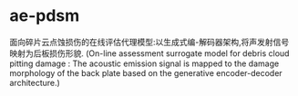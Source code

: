 # ae-pdsm
面向碎片云点蚀损伤的在线评估代理模型:以生成式编-解码器架构,将声发射信号映射为后板损伤形貌.
(On-line assessment surrogate model for debris cloud pitting damage : The acoustic emission signal is mapped to the damage morphology of the back plate based on the generative encoder-decoder architecture.)
